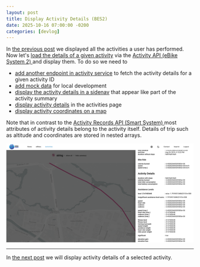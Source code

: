 ```yaml
---
layout: post
title: Display Activity Details (BES2)
date: 2025-10-16 07:00:00 -0200
categories: [devlog]
---
```


In [the previous post](https://open-ebike.github.io/devlog/2025/10/15/display-activities.html) we displayed all the activities a user has performed.
Now let's [load the details of a given activity](https://github.com/open-ebike/open-ebike-frontend/issues/27) via the [Activity API (eBike System 2)
](https://portal.bosch-ebike.com/data-act/app#/ebike-system-2-activity) and display them. 
To do so we need to

* [add another endpoint in activity service](https://github.com/open-ebike/open-ebike-frontend/commit/4b66b18ae20f06089dfca05dd2e98437b641d1ef) to fetch the activity details for a given activity ID
* [add mock data](https://github.com/open-ebike/open-ebike-frontend/commit/ad09f14647c7e697b8d450833c3e02b511c644ff) for local development
* [display the activity details in a sidenav](https://github.com/open-ebike/open-ebike-frontend/commit/9d4237ec90040599650cc0a9632537c86f7814f5) that appear like part of the activity summary
* [display activity details](https://github.com/open-ebike/open-ebike-frontend/commit/618077d4b047ad2563a447535146bf5c2a953608) in the activities page
* [display activity coordinates on a map](https://github.com/open-ebike/open-ebike-frontend/commit/4f29cbbd141f3d3a143a8e42f61620b72174d6b3)

Note that in contrast to the [Activity Records API (Smart System)
](https://portal.bosch-ebike.com/data-act/app#/smart-system-activity) most attributes of activity details belong to the activity itself.
Details of trip such as altitude and coordinates are stored in nested arrays.

![web-app-activity-details.png](/assets/2025-10-16/web-app-activity-details.png)

---

In [the next post](https://open-ebike.github.io/devlog/2025/10/16/display-activity-details.html) we will display activity details of a selected activity.
